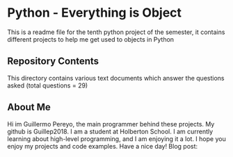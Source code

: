 # Python - Everything is Object

This is a readme file for the tenth python project of the semester, it contains different projects to help me get used to objects in Python

## Repository Contents

This directory contains various text documents which answer the questions asked (total questions = 29)

## About Me

Hi im Guillermo Pereyo, the main programmer behind these projects. My github is Guillep2018. I am a student at Holberton School. I am currently learning about high-level programming, and I am enjoying it a lot. I hope you enjoy my projects and code examples. Have a nice day! Blog post:

